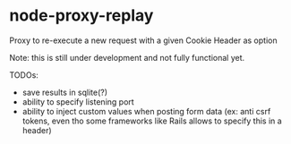 # node-proxy-replay
Proxy to re-execute a new request with a given Cookie Header as option

Note: this is still under development and not fully functional yet.

TODOs:
 - save results in sqlite(?)
 - ability to specify listening port
 - ability to inject custom values when posting form data (ex: anti csrf tokens, even tho some frameworks like Rails allows to specify this in a header)
